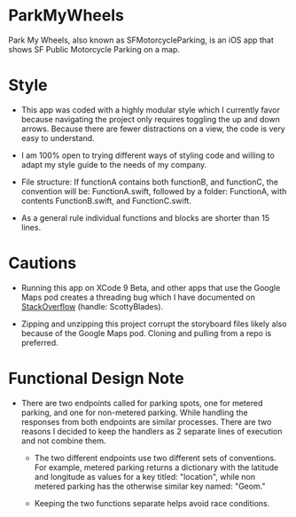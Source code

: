 # ParkMyWheels
Park My Wheels, also known as SFMotorcycleParking, is an iOS app that shows SF Public Motorcycle Parking on a map.

# Style
- This app was coded with a highly modular style which I currently favor because navigating the project only requires toggling the up and down arrows. Because there are fewer distractions on a view, the code is very easy to understand.

- I am 100% open to trying different ways of styling code and willing to adapt my style guide to the needs of my company. 

- File structure: If functionA contains both functionB, and functionC, the convention will be: FunctionA.swift, followed by a folder: FunctionA, with contents FunctionB.swift, and FunctionC.swift. 

- As a general rule individual functions and blocks are shorter than 15 lines. 


# Cautions
- Running this app on XCode 9 Beta, and other apps that use the Google Maps pod creates a threading bug which I have documented on [StackOverflow](https://stackoverflow.com/questions/44767778/main-thread-checker-ui-api-called-on-a-background-thread-uiapplication-appli/45913510#45913510) (handle: ScottyBlades).

- Zipping and unzipping this project corrupt the storyboard files likely also because of the Google Maps pod. Cloning and pulling from a repo is preferred. 

# Functional Design Note
- There are two endpoints called for parking spots, one for metered parking, and one for non-metered parking.  While handling the responses from both endpoints are similar processes.  There are two reasons I decided to keep the handlers as 2 separate lines of execution and not combine them.  

  - The two different endpoints use two different sets of conventions.  For example, metered parking returns a dictionary with the latitude and longitude as values for a key titled: "location", while non metered parking has the otherwise similar key named: "Geom." 
  
  - Keeping the two functions separate helps avoid race conditions. 
